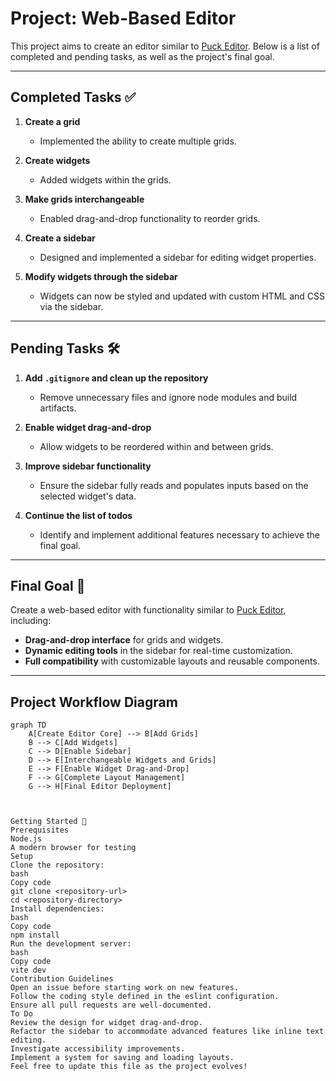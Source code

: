 # Project: Web-Based Editor

This project aims to create an editor similar to [Puck Editor](https://demo.puckeditor.com/edit). Below is a list of completed and pending tasks, as well as the project's final goal.

---

## Completed Tasks ✅
1. **Create a grid**  
   - Implemented the ability to create multiple grids.
   
2. **Create widgets**  
   - Added widgets within the grids.

3. **Make grids interchangeable**  
   - Enabled drag-and-drop functionality to reorder grids.

4. **Create a sidebar**  
   - Designed and implemented a sidebar for editing widget properties.

5. **Modify widgets through the sidebar**  
   - Widgets can now be styled and updated with custom HTML and CSS via the sidebar.

---

## Pending Tasks 🛠️
1. **Add `.gitignore` and clean up the repository**  
   - Remove unnecessary files and ignore node modules and build artifacts.

2. **Enable widget drag-and-drop**  
   - Allow widgets to be reordered within and between grids.

3. **Improve sidebar functionality**  
   - Ensure the sidebar fully reads and populates inputs based on the selected widget's data.

4. **Continue the list of todos**  
   - Identify and implement additional features necessary to achieve the final goal.

---

## Final Goal 🎯
Create a web-based editor with functionality similar to [Puck Editor](https://demo.puckeditor.com/edit), including:
- **Drag-and-drop interface** for grids and widgets.
- **Dynamic editing tools** in the sidebar for real-time customization.
- **Full compatibility** with customizable layouts and reusable components.

---

## Project Workflow Diagram

```mermaid
graph TD
    A[Create Editor Core] --> B[Add Grids]
    B --> C[Add Widgets]
    C --> D[Enable Sidebar]
    D --> E[Interchangeable Widgets and Grids]
    E --> F[Enable Widget Drag-and-Drop]
    F --> G[Complete Layout Management]
    G --> H[Final Editor Deployment]



Getting Started 🚀
Prerequisites
Node.js
A modern browser for testing
Setup
Clone the repository:
bash
Copy code
git clone <repository-url>
cd <repository-directory>
Install dependencies:
bash
Copy code
npm install
Run the development server:
bash
Copy code
vite dev
Contribution Guidelines
Open an issue before starting work on new features.
Follow the coding style defined in the eslint configuration.
Ensure all pull requests are well-documented.
To Do
Review the design for widget drag-and-drop.
Refactor the sidebar to accommodate advanced features like inline text editing.
Investigate accessibility improvements.
Implement a system for saving and loading layouts.
Feel free to update this file as the project evolves!